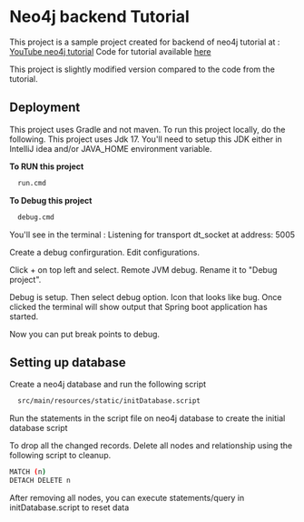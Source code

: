 # Neo4j backend Tutorial

This project is a sample project created for backend of neo4j tutorial at : [YouTube neo4j tutorial](https://www.youtube.com/watch?v=_IgbB24scLI&list=LL&index=7&t=9131s)
Code for tutorial available [here](https://github.dev/fhsinchy/spring-neo4j/tree/master/src/main/java/dev/farhan/springneo4j)

This project is slightly modified version compared to the code from the tutorial.

## Deployment

This project uses Gradle and not maven. To run this project locally, do the following. This project uses Jdk 17. You'll need to setup this JDK either in IntelliJ idea and/or JAVA_HOME environment variable.

**To RUN this project**

```bash
  run.cmd
```

**To Debug this project**

```bash
  debug.cmd
```

You'll see in the terminal : Listening for transport dt_socket at address: 5005

Create a debug confirguration. Edit configurations.

Click + on top left and select. Remote JVM debug.
Rename it to "Debug project".

Debug is setup.
Then select debug option. Icon that looks like bug.
Once clicked the terminal will show output that Spring boot application has started.

Now you can put break points to debug.

## Setting up database

Create a neo4j database and run the following script

```bash
  src/main/resources/static/initDatabase.script
```

Run the statements in the script file on neo4j database to create the initial database script

To drop all the changed records. Delete all nodes and relationship using the following script to cleanup.

```bash
MATCH (n)
DETACH DELETE n
```

After removing all nodes, you can execute statements/query in initDatabase.script to reset data